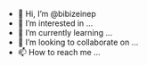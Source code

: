 - 👋 Hi, I’m @bibizeinep
- 👀 I’m interested in ...
- 🌱 I’m currently learning ...
- 💞️ I’m looking to collaborate on ...
- 📫 How to reach me ...

<!---
bibizeinep/bibizeinep is a ✨ special ✨ repository because its `README.md` (this file) appears on your GitHub profile.
You can click the Preview link to take a look at your changes.
--->
